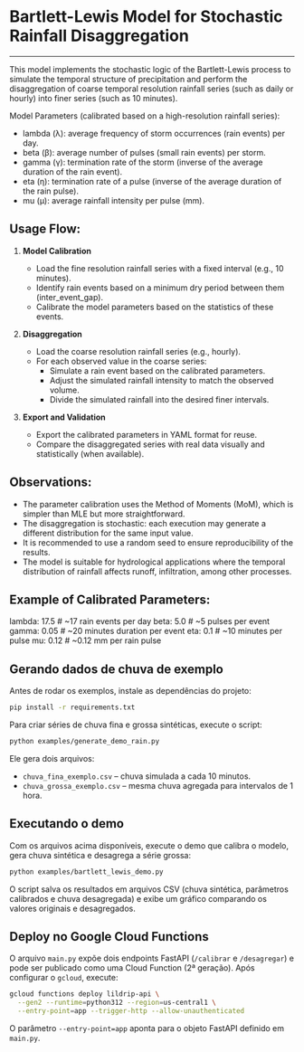 # Bartlett-Lewis Model for Stochastic Rainfall Disaggregation
--------------------------------------------------------------

This model implements the stochastic logic of the Bartlett-Lewis process to simulate the temporal structure of precipitation and perform the disaggregation of coarse temporal resolution rainfall series (such as daily or hourly) into finer series (such as 10 minutes).

Model Parameters (calibrated based on a high-resolution rainfall series):
- lambda (λ): average frequency of storm occurrences (rain events) per day.
- beta (β): average number of pulses (small rain events) per storm.
- gamma (γ): termination rate of the storm (inverse of the average duration of the rain event).
- eta (η): termination rate of a pulse (inverse of the average duration of the rain pulse).
- mu (μ): average rainfall intensity per pulse (mm).

Usage Flow:
-------------
1. **Model Calibration**
    - Load the fine resolution rainfall series with a fixed interval (e.g., 10 minutes).
    - Identify rain events based on a minimum dry period between them (inter_event_gap).
    - Calibrate the model parameters based on the statistics of these events.

2. **Disaggregation**
    - Load the coarse resolution rainfall series (e.g., hourly).
    - For each observed value in the coarse series:
        - Simulate a rain event based on the calibrated parameters.
        - Adjust the simulated rainfall intensity to match the observed volume.
        - Divide the simulated rainfall into the desired finer intervals.

3. **Export and Validation**
    - Export the calibrated parameters in YAML format for reuse.
    - Compare the disaggregated series with real data visually and statistically (when available).

Observations:
------------
- The parameter calibration uses the Method of Moments (MoM), which is simpler than MLE but more straightforward.
- The disaggregation is stochastic: each execution may generate a different distribution for the same input value.
- It is recommended to use a random seed to ensure reproducibility of the results.
- The model is suitable for hydrological applications where the temporal distribution of rainfall affects runoff, infiltration, among other processes.

Example of Calibrated Parameters:
---------------------------------
lambda: 17.5        # ~17 rain events per day
beta: 5.0           # ~5 pulses per event
gamma: 0.05         # ~20 minutes duration per event
eta: 0.1            # ~10 minutes per pulse
mu: 0.12            # ~0.12 mm per rain pulse

## Gerando dados de chuva de exemplo

Antes de rodar os exemplos, instale as dependências do projeto:

```bash
pip install -r requirements.txt
```

Para criar séries de chuva fina e grossa sintéticas, execute o script:

```bash
python examples/generate_demo_rain.py
```

Ele gera dois arquivos:

- `chuva_fina_exemplo.csv` – chuva simulada a cada 10 minutos.
- `chuva_grossa_exemplo.csv` – mesma chuva agregada para intervalos de 1 hora.

## Executando o demo

Com os arquivos acima disponíveis, execute o demo que calibra o modelo, gera
chuva sintética e desagrega a série grossa:

```bash
python examples/bartlett_lewis_demo.py
```

O script salva os resultados em arquivos CSV (chuva sintética, parâmetros
calibrados e chuva desagregada) e exibe um gráfico comparando os valores
originais e desagregados.

## Deploy no Google Cloud Functions

O arquivo `main.py` expõe dois endpoints FastAPI (`/calibrar` e `/desagregar`)
e pode ser publicado como uma Cloud Function (2ª geração). Após configurar o
`gcloud`, execute:

```bash
gcloud functions deploy lildrip-api \
  --gen2 --runtime=python312 --region=us-central1 \
  --entry-point=app --trigger-http --allow-unauthenticated
```

O parâmetro `--entry-point=app` aponta para o objeto FastAPI definido em
`main.py`.
